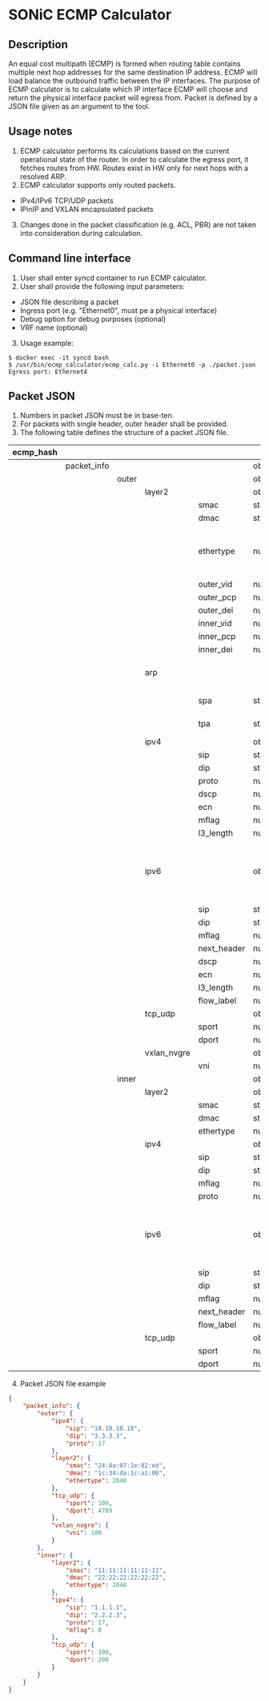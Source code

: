 # SONiC ECMP Calculator

## Description
An equal cost multipath (ECMP) is formed when routing table contains multiple next hop addresses for the same destination IP address.
ECMP will load balance the outbound traffic between the IP interfaces. 
The purpose of ECMP calculator is to calculate which IP interface ECMP will choose and return the physical interface packet will egress from. 
Packet is defined by a JSON file given as an argument to the tool.

## Usage notes
1.  ECMP calculator performs its calculations based on the current operational state of the router. In order to calculate the egress port, it fetches routes from HW. Routes exist in HW only for next hops with a resolved ARP.
2.  ECMP calculator supports only routed packets.
-   IPv4/IPv6 TCP/UDP packets
-   IPinIP and VXLAN encapsulated packets
3.  Changes done in the packet classification (e.g. ACL, PBR) are not taken into consideration during calculation.

## Command line interface
1.  User shall enter syncd container to run ECMP calculator.
2.  User shall provide the following input parameters:
- JSON file describing a packet
- Ingress port (e.g. "Ethernet0", must pe a physical interface)
- Debug option for debug purposes (optional)
- VRF name (optional)
3.  Usage example:
```
$ docker exec -it syncd bash
$ /usr/bin/ecmp_calculator/ecmp_calc.py -i Ethernet0 -p ./packet.json
Egress port: Ethernet4
```

## Packet JSON
1.  Numbers in packet JSON must be in base-ten.
2.  For packets with single header, outer header shall be provided.
3.  The following table defines the structure of a packet JSON file.

| ecmp_hash |             |       |             |             |        |                                                                                  |
|-----------|-------------|-------|-------------|-------------|--------|----------------------------------------------------------------------------------|
|           | packet_info |       |             |             | object |                                                                                  |
|           |             | outer |             |             | object |                                                                                  |
|           |             |       | layer2      |             | object |                                                                                  |
|           |             |       |             | smac        | string |                                                                                  |
|           |             |       |             | dmac        | string |                                                                                  |
|           |             |       |             | ethertype   | number | 16bits, needed for IPv4 or IPv6 packet                                           |
|           |             |       |             | outer_vid   | number | 12bits                                                                           |
|           |             |       |             | outer_pcp   | number | 3bits                                                                            |
|           |             |       |             | outer_dei   | number | 1bits                                                                            |
|           |             |       |             | inner_vid   | number | QinQ                                                                             |
|           |             |       |             | inner_pcp   | number | QinQ                                                                             |
|           |             |       |             | inner_dei   | number | QinQ                                                                             |
|           |             |       | arp         |             |        | Needed for arp packet                                                            |
|           |             |       |             | spa         | string | source ip                                                                        |
|           |             |       |             | tpa         | string | target ip                                                                        |
|           |             |       | ipv4        |             | object |                                                                                  |
|           |             |       |             | sip         | string |                                                                                  |
|           |             |       |             | dip         | string |                                                                                  |
|           |             |       |             | proto       | number | 8bits                                                                            |
|           |             |       |             | dscp        | number | 6bits                                                                            |
|           |             |       |             | ecn         | number | 2bits                                                                            |
|           |             |       |             | mflag       | number | 1bit                                                                             |
|           |             |       |             | l3_length   | number | 16bits                                                                           |
|           |             |       | ipv6        |             | object | should not co-exist with ipv4 field                                              |
|           |             |       |             | sip         | string |                                                                                  |
|           |             |       |             | dip         | string |                                                                                  |
|           |             |       |             | mflag       | number | 1bit                                                                             |
|           |             |       |             | next_header | number | 8bits                                                                            |
|           |             |       |             | dscp        | number | 6bits                                                                            |
|           |             |       |             | ecn         | number | 2bits                                                                            |
|           |             |       |             | l3_length   | number | 16bits                                                                           |
|           |             |       |             | flow_label  | number | 20bits                                                                           |
|           |             |       | tcp_udp     |             | object |                                                                                  |
|           |             |       |             | sport       | number | 16bits                                                                           |
|           |             |       |             | dport       | number | 16bits                                                                           |
|           |             |       | vxlan_nvgre |             | object |                                                                                  |
|           |             |       |             | vni         | number | 24bits                                                                           |
|           |             | inner |             |             | object | overlay                                                                          |
|           |             |       | layer2      |             | object |                                                                                  |
|           |             |       |             | smac        | string |                                                                                  |
|           |             |       |             | dmac        | string |                                                                                  |
|           |             |       |             | ethertype   | number | 16bits                                                                           |
|           |             |       | ipv4        |             | object |                                                                                  |
|           |             |       |             | sip         | string |                                                                                  |
|           |             |       |             | dip         | string |                                                                                  |
|           |             |       |             | mflag       | number | 1bit                                                                             |
|           |             |       |             | proto       | number | 8bits                                                                            |
|           |             |       | ipv6        |             | object | should not co-exist with ipv4 field                                              |
|           |             |       |             | sip         | string |                                                                                  |
|           |             |       |             | dip         | string |                                                                                  |
|           |             |       |             | mflag       | number | 1bit                                                                             |
|           |             |       |             | next_header | number | 8bits                                                                            |
|           |             |       |             | flow_label  | number | 20bits                                                                           |
|           |             |       | tcp_udp     |             | object |                                                                                  |
|           |             |       |             | sport       | number | 16bits                                                                           |
|           |             |       |             | dport       | number | 16bits                                                                           |

4. Packet JSON file example

```json
{
    "packet_info": {
        "outer": {
            "ipv4": {
                "sip": "10.10.10.10",
                "dip": "3.3.3.3",
                "proto": 17
            },                  
            "layer2": {
                "smac": "24:8a:07:1e:82:ed",
                "dmac": "1c:34:da:1c:a1:00",
                "ethertype": 2048
            },                  
            "tcp_udp": {
                "sport": 100,
                "dport": 4789
            },
            "vxlan_nvgre": {
                "vni": 100
            }       
        },
        "inner": {
            "layer2": {
                "smac": "11:11:11:11:11:11",
                "dmac": "22:22:22:22:22:22",
                "ethertype": 2048
            },
            "ipv4": {
                "sip": "1.1.1.1",
                "dip": "2.2.2.3",
                "proto": 17,
                "mflag": 0
            },
            "tcp_udp": {
                "sport": 100,
                "dport": 200 
            }
        }       
    }
}